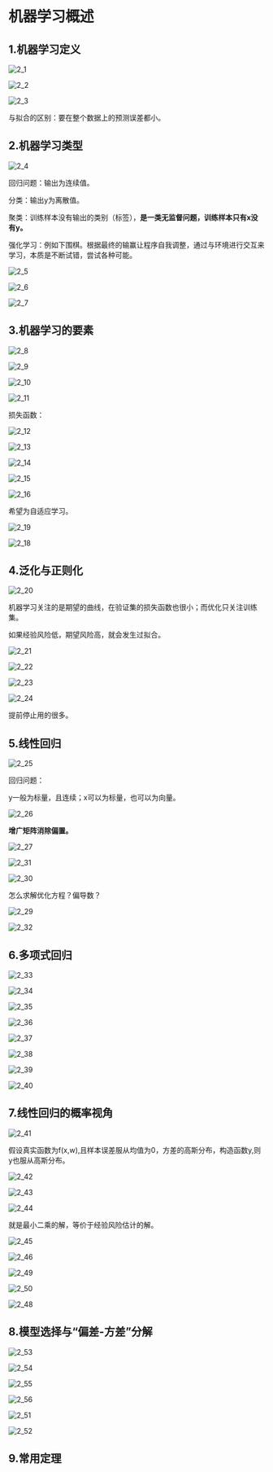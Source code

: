 # 机器学习概述

## 1.机器学习定义

![2_1](https://raw.githubusercontent.com/yyhlovehh/yyhlovehh.github.io/master/202312151742485.png)

![2_2](https://raw.githubusercontent.com/yyhlovehh/yyhlovehh.github.io/master/202312151743988.png)

![2_3](https://raw.githubusercontent.com/yyhlovehh/yyhlovehh.github.io/master/202312151744668.png)

与拟合的区别：要在整个数据上的预测误差都小。

## 2.机器学习类型

![2_4](https://raw.githubusercontent.com/yyhlovehh/yyhlovehh.github.io/master/202312151755269.png)

回归问题：输出为连续值。

分类：输出y为离散值。

聚类：训练样本没有输出的类别（标签），**是一类无监督问题，训练样本只有x没有y。**

强化学习：例如下围棋。根据最终的输赢让程序自我调整，通过与环境进行交互来学习，本质是不断试错，尝试各种可能。

![2_5](https://raw.githubusercontent.com/yyhlovehh/yyhlovehh.github.io/master/202312151803798.png)

![2_6](https://raw.githubusercontent.com/yyhlovehh/yyhlovehh.github.io/master/202312152331831.png)

![2_7](https://raw.githubusercontent.com/yyhlovehh/yyhlovehh.github.io/master/202312152331013.png)

## 3.机器学习的要素

![2_8](https://raw.githubusercontent.com/yyhlovehh/yyhlovehh.github.io/master/202312152343844.png)

![2_9](https://raw.githubusercontent.com/yyhlovehh/yyhlovehh.github.io/master/202312152343939.png)

![2_10](https://raw.githubusercontent.com/yyhlovehh/yyhlovehh.github.io/master/202312161354620.png)

![2_11](https://raw.githubusercontent.com/yyhlovehh/yyhlovehh.github.io/master/202312161354903.png)

损失函数：

![2_12](https://raw.githubusercontent.com/yyhlovehh/yyhlovehh.github.io/master/202312161357486.png)

![2_13](https://raw.githubusercontent.com/yyhlovehh/yyhlovehh.github.io/master/202312161358605.png)

![2_14](https://raw.githubusercontent.com/yyhlovehh/yyhlovehh.github.io/master/202312161400938.png)

![2_15](https://raw.githubusercontent.com/yyhlovehh/yyhlovehh.github.io/master/202312161401105.png)

![2_16](https://raw.githubusercontent.com/yyhlovehh/yyhlovehh.github.io/master/202312161403477.png)



希望为自适应学习。

![2_19](https://raw.githubusercontent.com/yyhlovehh/yyhlovehh.github.io/master/202312161410634.png)

![2_18](https://raw.githubusercontent.com/yyhlovehh/yyhlovehh.github.io/master/202312161407280.png)

## 4.泛化与正则化

![2_20](https://raw.githubusercontent.com/yyhlovehh/yyhlovehh.github.io/master/202312161412695.png)

机器学习关注的是期望的曲线，在验证集的损失函数也很小；而优化只关注训练集。

如果经验风险低，期望风险高，就会发生过拟合。

![2_21](https://raw.githubusercontent.com/yyhlovehh/yyhlovehh.github.io/master/202312161416278.png)

![2_22](https://raw.githubusercontent.com/yyhlovehh/yyhlovehh.github.io/master/202312161417749.png)

![2_23](https://raw.githubusercontent.com/yyhlovehh/yyhlovehh.github.io/master/202312161418754.png)

![2_24](https://raw.githubusercontent.com/yyhlovehh/yyhlovehh.github.io/master/202312161419638.png)



提前停止用的很多。

## 5.线性回归

![2_25](https://raw.githubusercontent.com/yyhlovehh/yyhlovehh.github.io/master/202312171417718.png)

回归问题：

y一般为标量，且连续；x可以为标量，也可以为向量。

![2_26](https://raw.githubusercontent.com/yyhlovehh/yyhlovehh.github.io/master/202312171420008.png)

**增广矩阵消除偏置。**

![2_27](https://raw.githubusercontent.com/yyhlovehh/yyhlovehh.github.io/master/202312171425322.png)

![2_31](https://raw.githubusercontent.com/yyhlovehh/yyhlovehh.github.io/master/202312171438757.png)

![2_30](https://raw.githubusercontent.com/yyhlovehh/yyhlovehh.github.io/master/202312171433983.png)

怎么求解优化方程？偏导数？

![2_29](https://raw.githubusercontent.com/yyhlovehh/yyhlovehh.github.io/master/202312171429111.png)

![2_32](https://raw.githubusercontent.com/yyhlovehh/yyhlovehh.github.io/master/202312171441963.png)

## 6.多项式回归

![2_33](https://raw.githubusercontent.com/yyhlovehh/yyhlovehh.github.io/master/202312171443961.png)

![2_34](https://raw.githubusercontent.com/yyhlovehh/yyhlovehh.github.io/master/202312171445806.png)

![2_35](https://raw.githubusercontent.com/yyhlovehh/yyhlovehh.github.io/master/202312171455673.png)

![2_36](https://raw.githubusercontent.com/yyhlovehh/yyhlovehh.github.io/master/202312171456639.png)

![2_37](https://raw.githubusercontent.com/yyhlovehh/yyhlovehh.github.io/master/202312171459374.png)

![2_38](https://raw.githubusercontent.com/yyhlovehh/yyhlovehh.github.io/master/202312171459060.png)

![2_39](https://raw.githubusercontent.com/yyhlovehh/yyhlovehh.github.io/master/202312171500741.png)

![2_40](https://raw.githubusercontent.com/yyhlovehh/yyhlovehh.github.io/master/202312171501376.png)

## 7.线性回归的概率视角

![2_41](https://raw.githubusercontent.com/yyhlovehh/yyhlovehh.github.io/master/202312171509745.png)

假设真实函数为f(x,w),且样本误差服从均值为0，方差的高斯分布，构造函数y,则y也服从高斯分布。

![2_42](https://raw.githubusercontent.com/yyhlovehh/yyhlovehh.github.io/master/202312171510144.png)

![2_43](https://raw.githubusercontent.com/yyhlovehh/yyhlovehh.github.io/master/202312171514814.png)

![2_44](https://raw.githubusercontent.com/yyhlovehh/yyhlovehh.github.io/master/202312171515967.png)

就是最小二乘的解，等价于经验风险估计的解。

![2_45](https://raw.githubusercontent.com/yyhlovehh/yyhlovehh.github.io/master/202312171518628.png)

![2_46](https://raw.githubusercontent.com/yyhlovehh/yyhlovehh.github.io/master/202312171521703.png)

![2_49](https://raw.githubusercontent.com/yyhlovehh/yyhlovehh.github.io/master/202312171528886.png)

![2_50](https://raw.githubusercontent.com/yyhlovehh/yyhlovehh.github.io/master/202312171530512.png)

![2_48](https://raw.githubusercontent.com/yyhlovehh/yyhlovehh.github.io/master/202312171524759.png)

## 8.模型选择与“偏差-方差”分解

![2_53](https://raw.githubusercontent.com/yyhlovehh/yyhlovehh.github.io/master/202312171601637.png)

![2_54](https://raw.githubusercontent.com/yyhlovehh/yyhlovehh.github.io/master/202312171602167.png)

![2_55](https://raw.githubusercontent.com/yyhlovehh/yyhlovehh.github.io/master/202312171602989.png)

![2_56](https://raw.githubusercontent.com/yyhlovehh/yyhlovehh.github.io/master/202312171602348.png)

![2_51](https://raw.githubusercontent.com/yyhlovehh/yyhlovehh.github.io/master/202312171547415.png)

![2_52](https://raw.githubusercontent.com/yyhlovehh/yyhlovehh.github.io/master/202312171548881.png)

## 9.常用定理



